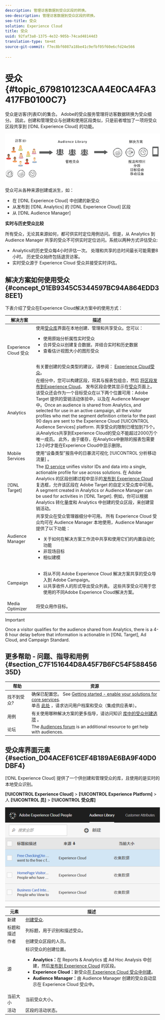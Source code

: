 ```yaml
---
description: 管理访客数据到受众区段的转换。
seo-description: 管理访客数据到受众区段的转换。
seo-title: 受众
solution: Experience Cloud
title: 受众
uuid: 92faf3a8-1375-4e32-905b-74cad48144d3
translation-type: tm+mt
source-git-commit: f7ec8bf6087a18be41c9efbf05f60e6cfd24e566

---
```



# 受众{#topic_679810123CAA4E0CA4FA3417FB0100C7}

受众是访客(列表ID)的集合。 Adobe的受众服务管理将访客数据转换为受众细分。 因此，创建和管理受众与创建和使用区段类似，只是前者增加了一项将受众区段共享到 [!DNL Experience Cloud] 的功能。

![](assets/audiences.png)

受众可从各种来源创建或派生，如：

* 在 [!DNL Experience Cloud] 中创建的新受众
* 从发布到 [!DNL Analytics] 的 [!DNL Experience Cloud] 区段
* 从 [!DNL Audience Manager]

**实时与历史受众比较**

所有受众，无论其来源如何，都可供实时定位用例访问。但是，从 Analytics 到 Audience Manager 共享的受众不可供实时定位访问。系统以两种方式评估受众:

* Analytics的历史受众每4小时评估一次。 处理和共享的总时间最长可能需要8小时。  历史受众始终包括退货访客。
* 实时受众源于 Experience Cloud 受众并接受实时评估。

## 解决方案如何使用受众 {#concept_01EB9345C5344597BC94A864EDD38EE1}

下表介绍了受众在Experience Cloud解决方案中的使用方式：

| 解决方案 | 描述 |
|--- |--- |
| Experience Cloud 受众 | 使用[受众库](../audience-library/audience-library.md)界面在本地创建、管理和共享受众。您可以：<ul><li>使用原始分析属性实时受众</li><li>合并受众以创建复合数据，并结合实时和历史数据</li><li>查看估计视图大小的图形受众</li></ul><br>有关要创建的受众类型的建议，请参阅： [Experience Cloud受众](https://helpx.adobe.com/marketing-cloud-core/kb/People/Audience-Creation-Options.html)。 |
| Analytics | 在细分中，您可以构建区段，将其与报表包组合，然后 [将区段发布到Experience Cloud](../audience-library/audience-library.md)。 发布区段会使其显示在[受众](../audience-library/audience-library.md)页面上。该受众还会作为一个目标受众在以下两个位置可用：Adobe Target 提供的营销活动体验中，以及在 Audience Manager 中。Once an audience is shared from Analytics, and selected for use in an active campaign, all the visitor profiles who met the segment definition criteria for the past 90 days are sent to the Experience Cloud [!UICONTROL Audience Services] platform. 共享受众的限制已增加到75个。 从Analytics共享到Experience Cloud的受众不能超过2000万个唯一成员。 此外，由于缓存，在Analytics中删除的报表包需要12小时才能在Experience Cloud中显示删除。 |
| Mobile Services | 使用“设备类型”报告中的日暴流可视化 [!UICONTROL 分析移动流量] 。 |
| [!DNL Target] | The [ID service](https://docs.adobe.com/content/help/en/id-service/using/home.html) unifies visitor IDs and data into a single, actionable profile for use across solutions. 在 Adobe Analytics 的区段创建过程中显示的[发布到 Experience Cloud](../audience-library/audience-library.md) 复选框，允许该区段在 Adobe Target 的自定义受众库中可用。A segment created in Analytics or Audience Manager can be used for activities in  [!DNL Target].  例如，你可以根据 Analytics 转化量度和 Analytics 中创建的受众区段，来创建营销活动。 |
| Audience Manager | 共享受众在受众管理器细分中可用。 所有 Experience Cloud 受众均可在 Audience Manager 本地使用，Audience Manager 提供了以下功能：<ul><li>关于如何在解决方案工作流中共享和使用它们的内置自动化功能</li><li>非现场目标</li><li>相似建模</li></ul> |
| Campaign | <ul><li>将从不同 Adobe Experience Cloud 解决方案共享的受众导入到 Adobe Campaign。</li><li>以共享收件人的形式导出受众列表。 这些共享受众可用于您使用的不同Adobe Experience Cloud解决方案。</li></ul> |
| Media Optimizer | 将受众用作目标。 |

>[!IMPORTANT]
>
>Once a visitor qualifies for the audience shared from Analytics, there is a 4-8 hour delay before that information is actionable in [!DNL Target], Ad Cloud, and Campaign Standard.

## 更多帮助 - 问题、指导和用例 {#section_C7F151644D8A45F7B6FC54F58845635D}

| 帮助 | 资源 |
|--- |--- |
| 找不到受众? | 确保已配置您。 See [Getting started - enable your solutions for core services](../core-services/core-services.md).<br>单击 [此处](https://www.adobe.com/go/audiences) ，请求访问用户档案和受众（集成供应表单）。 |
| 用例 | 有关使用哪种解决方案的更多指导，请访问知识 [库中的受众创建选项](https://helpx.adobe.com/marketing-cloud-core/kb/People/Audience-Creation-Options.html) 。 |
| 论坛 | The [Audiences forum](https://forums.adobe.com/community/experience-cloud/platform/core-services/people-service/audiences) is an additional resource to get help with audiences. |

## 受众库界面元素 {#section_D04ACEF61CEF4B189AE6BA9F40D0DBF4}

[!DNL Experience Cloud] 提供了一个供创建和管理受众的库，且使用的是实时的本地受众识别。

**[!UICONTROL Experience Cloud]** > **[!UICONTROL Experience Platform]** >人 **[!UICONTROL 员]** > **[!UICONTROL 受众库]**

![](assets/audience_library.png)

| 元素 | 描述 |
|--- |--- |
| 新建 | [创建受众](../audience-library/audience-library.md). |
| 标题和描述 | 列标题，用于识别和描述受众。 |
| 作者 | 创建受众区段的人员。 |
| 源 | 标识受众的创建位置。<ul><li>**Analytics：**&#x200B;在 Reports &amp; Analytics 或 Ad Hoc Analysis 中创建，然后[发布到 Experience Cloud](../audience-library/audience-library.md) 的区段。</li><li>**Experience Cloud：**&#x200B;新受众[在 Experience Cloud 受众中创建](../audience-library/audience-library.md)。</li><li>**Audience Manager：**&#x200B;由 Audience Manager 创建的受众自动显示在 Experience Cloud 受众中。</li></ul> |
| 当前大小 | 当前受众大小。 |
| 活动 | 区段的活动状态。 |
